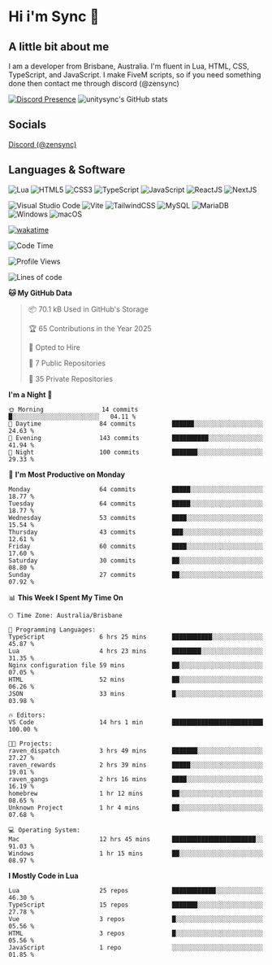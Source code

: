 # Hi i'm Sync 👋

## A little bit about me
I am a developer from Brisbane, Australia. I'm fluent in Lua, HTML, CSS, TypeScript, and JavaScript. I make FiveM scripts, so if you need something done then contact me through discord (@zensync)

[![Discord Presence](https://lanyard.cnrad.dev/api/265742868587479050)](https://discord.com/users/265742868587479050)
![unitysync's GitHub stats](https://github-readme-stats.vercel.app/api?username=unitysync&show_icons=true&theme=ambient_gradient)

## Socials
<p><a href="https://discord.com/users/265742868587479050">Discord (@zensync)</a></p>

## Languages & Software
![Lua](https://img.shields.io/badge/lua-%232C2D72.svg?style=for-the-badge&logo=lua&logoColor=white) ![HTML5](https://img.shields.io/badge/html5-%23E34F26.svg?style=for-the-badge&logo=html5&logoColor=white) ![CSS3](https://img.shields.io/badge/css3-%231572B6.svg?style=for-the-badge&logo=css3&logoColor=white) ![TypeScript](https://img.shields.io/badge/TypeScript-3178C6?logo=typescript&logoColor=fff&style=for-the-badge) ![JavaScript](https://img.shields.io/badge/javascript-%23323330.svg?style=for-the-badge&logo=javascript&logoColor=%23F7DF1E) ![ReactJS](https://shields.io/badge/react-black?logo=react&style=for-the-badge) ![NextJS](https://img.shields.io/badge/next.js-000000?style=for-the-badge&logo=nextdotjs&logoColor=white)

![Visual Studio Code](https://custom-icon-badges.demolab.com/badge/Visual%20Studio%20Code-0078d7.svg?logo=vsc&logoColor=white&style=for-the-badge) ![Vite](https://img.shields.io/badge/Vite-646CFF?style=for-the-badge&logo=Vite&logoColor=white) ![TailwindCSS](https://img.shields.io/badge/tailwindcss-%2338B2AC.svg?style=for-the-badge&logo=tailwind-css&logoColor=white) ![MySQL](https://img.shields.io/badge/MySQL-4479A1?style=for-the-badge&logo=mysql&logoColor=white) ![MariaDB](https://img.shields.io/badge/MariaDB-003545?style=for-the-badge&logo=mariadb&logoColor=white) ![Windows](https://custom-icon-badges.demolab.com/badge/Windows-0078D6?logo=windows11&logoColor=white&style=for-the-badge) ![macOS](https://img.shields.io/badge/macOS-000000?logo=apple&logoColor=F0F0F0&style=for-the-badge)

[![wakatime](https://wakatime.com/badge/user/018c590e-972a-4f9d-bbc0-f77a1b8e8227.svg?style=for-the-badge)](https://wakatime.com/@unitysync)

<!--START_SECTION:waka-->
![Code Time](http://img.shields.io/badge/Code%20Time-341%20hrs%2026%20mins-blue)

![Profile Views](http://img.shields.io/badge/Profile%20Views-85-blue)

![Lines of code](https://img.shields.io/badge/From%20Hello%20World%20I%27ve%20Written-368.9%20thousand%20lines%20of%20code-blue)

**🐱 My GitHub Data** 

> 📦 70.1 kB Used in GitHub's Storage 
 > 
> 🏆 65 Contributions in the Year 2025
 > 
> 💼 Opted to Hire
 > 
> 📜 7 Public Repositories 
 > 
> 🔑 35 Private Repositories 
 > 
**I'm a Night 🦉** 

```text
🌞 Morning                14 commits          █░░░░░░░░░░░░░░░░░░░░░░░░   04.11 % 
🌆 Daytime                84 commits          ██████░░░░░░░░░░░░░░░░░░░   24.63 % 
🌃 Evening                143 commits         ██████████░░░░░░░░░░░░░░░   41.94 % 
🌙 Night                  100 commits         ███████░░░░░░░░░░░░░░░░░░   29.33 % 
```
📅 **I'm Most Productive on Monday** 

```text
Monday                   64 commits          █████░░░░░░░░░░░░░░░░░░░░   18.77 % 
Tuesday                  64 commits          █████░░░░░░░░░░░░░░░░░░░░   18.77 % 
Wednesday                53 commits          ████░░░░░░░░░░░░░░░░░░░░░   15.54 % 
Thursday                 43 commits          ███░░░░░░░░░░░░░░░░░░░░░░   12.61 % 
Friday                   60 commits          ████░░░░░░░░░░░░░░░░░░░░░   17.60 % 
Saturday                 30 commits          ██░░░░░░░░░░░░░░░░░░░░░░░   08.80 % 
Sunday                   27 commits          ██░░░░░░░░░░░░░░░░░░░░░░░   07.92 % 
```


📊 **This Week I Spent My Time On** 

```text
🕑︎ Time Zone: Australia/Brisbane

💬 Programming Languages: 
TypeScript               6 hrs 25 mins       ███████████░░░░░░░░░░░░░░   45.87 % 
Lua                      4 hrs 23 mins       ████████░░░░░░░░░░░░░░░░░   31.35 % 
Nginx configuration file 59 mins             ██░░░░░░░░░░░░░░░░░░░░░░░   07.05 % 
HTML                     52 mins             ██░░░░░░░░░░░░░░░░░░░░░░░   06.26 % 
JSON                     33 mins             █░░░░░░░░░░░░░░░░░░░░░░░░   03.98 % 

🔥 Editors: 
VS Code                  14 hrs 1 min        █████████████████████████   100.00 % 

🐱‍💻 Projects: 
raven_dispatch           3 hrs 49 mins       ███████░░░░░░░░░░░░░░░░░░   27.27 % 
raven_rewards            2 hrs 39 mins       █████░░░░░░░░░░░░░░░░░░░░   19.01 % 
raven_gangs              2 hrs 16 mins       ████░░░░░░░░░░░░░░░░░░░░░   16.19 % 
homebrew                 1 hr 12 mins        ██░░░░░░░░░░░░░░░░░░░░░░░   08.65 % 
Unknown Project          1 hr 4 mins         ██░░░░░░░░░░░░░░░░░░░░░░░   07.68 % 

💻 Operating System: 
Mac                      12 hrs 45 mins      ███████████████████████░░   91.03 % 
Windows                  1 hr 15 mins        ██░░░░░░░░░░░░░░░░░░░░░░░   08.97 % 
```

**I Mostly Code in Lua** 

```text
Lua                      25 repos            ████████████░░░░░░░░░░░░░   46.30 % 
TypeScript               15 repos            ███████░░░░░░░░░░░░░░░░░░   27.78 % 
Vue                      3 repos             █░░░░░░░░░░░░░░░░░░░░░░░░   05.56 % 
HTML                     3 repos             █░░░░░░░░░░░░░░░░░░░░░░░░   05.56 % 
JavaScript               1 repo              ░░░░░░░░░░░░░░░░░░░░░░░░░   01.85 % 
```




<!--END_SECTION:waka-->
